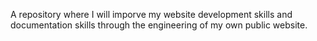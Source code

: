 A repository where I will imporve my website development skills and documentation skills through the engineering of my own public website.
